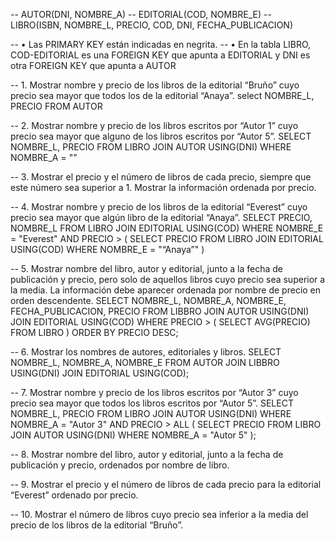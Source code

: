 -- AUTOR(DNI, NOMBRE_A)
-- EDITORIAL(COD, NOMBRE_E)
-- LIBRO(ISBN, NOMBRE_L, PRECIO, COD, DNI, FECHA_PUBLICACION) 

-- • Las PRIMARY KEY están indicadas en negrita.
-- • En la tabla LIBRO, COD-EDITORIAL es una FOREIGN KEY que apunta a EDITORIAL y DNI es otra FOREIGN KEY que apunta a AUTOR

-- 1. Mostrar nombre y precio de los libros de la editorial “Bruño” cuyo precio sea  mayor que todos los de la editorial “Anaya”.
select NOMBRE_L, PRECIO FROM AUTOR

-- 2. Mostrar nombre y precio de los libros escritos por “Autor 1” cuyo precio sea mayor que alguno de los libros escritos por “Autor 5”.
SELECT NOMBRE_L, PRECIO 
FROM LIBRO
JOIN AUTOR USING(DNI)
WHERE NOMBRE_A = ""

-- 3. Mostrar el precio y el número de libros de cada precio, siempre que este número sea superior a 1. Mostrar la información ordenada por precio.


-- 4. Mostrar nombre y precio de los libros de la editorial “Everest” cuyo precio sea mayor que algún libro de la editorial “Anaya”.
SELECT PRECIO, NOMBRE_L
FROM LIBRO JOIN EDITORIAL USING(COD)
WHERE NOMBRE_E = "Everest" AND PRECIO > (
    SELECT PRECIO
    FROM LIBRO JOIN EDITORIAL USING(COD)
    WHERE NOMBRE_E = "“Anaya”"
)

-- 5. Mostrar nombre del libro, autor y editorial, junto a la fecha de publicación y precio, pero solo de aquellos libros cuyo precio sea superior a la media. La información debe aparecer ordenada por nombre de precio en orden descendente.
SELECT NOMBRE_L, NOMBRE_A, NOMBRE_E, FECHA_PUBLICACION, PRECIO
FROM LIBBRO JOIN AUTOR USING(DNI)
            JOIN EDITORIAL USING(COD)
            WHERE PRECIO > (
                SELECT AVG(PRECIO)
                FROM LIBRO
) ORDER BY PRECIO DESC;

-- 6. Mostrar los nombres de autores, editoriales y libros.
SELECT NOMBRE_L, NOMBRE_A, NOMBRE_E
FROM AUTOR JOIN LIBBRO USING(DNI)
            JOIN EDITORIAL USING(COD);

-- 7. Mostrar nombre y precio de los libros escritos por “Autor 3” cuyo precio sea mayor que todos los libros escritos por “Autor 5”.
SELECT NOMBRE_L, PRECIO
FROM LIBRO JOIN AUTOR USING(DNI)
WHERE NOMBRE_A = "Autor 3" AND PRECIO > ALL (
    SELECT PRECIO
    FROM LIBRO JOIN AUTOR USING(DNI)
    WHERE NOMBRE_A = "Autor 5"
);

-- 8. Mostrar nombre del libro, autor y editorial, junto a la fecha de publicación y precio, ordenados por nombre de libro.


-- 9. Mostrar el precio y el número de libros de cada precio para la editorial “Everest” ordenado por precio.


-- 10. Mostrar el número de libros cuyo precio sea inferior a la media del precio de los libros de la editorial “Bruño”.

